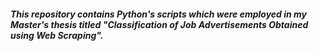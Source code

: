##### This repository contains Python's scripts which were employed in my Master's thesis titled *"Classification of Job Advertisements Obtained using Web Scraping"*.
